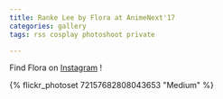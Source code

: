 ```yaml
---
title: Ranke Lee by Flora at AnimeNext'17
categories: gallery
tags: rss cosplay photoshoot private

---
```


Find Flora on [Instagram](https://www.instagram.com/sunfloradesuu/) !

{% flickr_photoset 72157682808043653 "Medium" %}